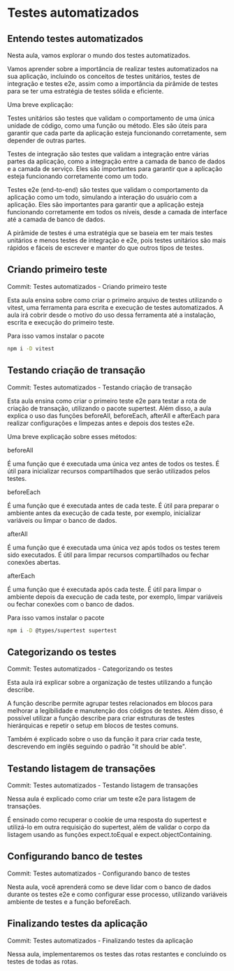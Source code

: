 # Testes automatizados

## Entendo testes automatizados

Nesta aula, vamos explorar o mundo dos testes automatizados.

Vamos aprender sobre a importância de realizar testes automatizados na sua aplicação, incluindo os conceitos de testes unitários, testes de integração e testes e2e, assim como a importância da pirâmide de testes para se ter uma estratégia de testes sólida e eficiente.

Uma breve explicação:

Testes unitários são testes que validam o comportamento de uma única unidade de código, como uma função ou método. Eles são úteis para garantir que cada parte da aplicação esteja funcionando corretamente, sem depender de outras partes.

Testes de integração são testes que validam a integração entre várias partes da aplicação, como a integração entre a camada de banco de dados e a camada de serviço. Eles são importantes para garantir que a aplicação esteja funcionando corretamente como um todo.

Testes e2e (end-to-end) são testes que validam o comportamento da aplicação como um todo, simulando a interação do usuário com a aplicação. Eles são importantes para garantir que a aplicação esteja funcionando corretamente em todos os níveis, desde a camada de interface até a camada de banco de dados.

A pirâmide de testes é uma estratégia que se baseia em ter mais testes unitários e menos testes de integração e e2e, pois testes unitários são mais rápidos e fáceis de escrever e manter do que outros tipos de testes.

## Criando primeiro teste

Commit: Testes automatizados - Criando primeiro teste

Esta aula ensina sobre como criar o primeiro arquivo de testes utilizando o vitest, uma ferramenta para escrita e execução de testes automatizados. A aula irá cobrir desde o motivo do uso dessa ferramenta até a instalação, escrita e execução do primeiro teste.

Para isso vamos instalar o pacote

```bash
npm i -D vitest
```

## Testando criação de transação

Commit: Testes automatizados - Testando criação de transação

Esta aula ensina como criar o primeiro teste e2e para testar a rota de criação de transação, utilizando o pacote supertest. Além disso, a aula explica o uso das funções beforeAll, beforeEach, afterAll e afterEach para realizar configurações e limpezas antes e depois dos testes e2e.

Uma breve explicação sobre esses métodos:

beforeAll

É uma função que é executada uma única vez antes de todos os testes. É útil para inicializar recursos compartilhados que serão utilizados pelos testes.

beforeEach

É uma função que é executada antes de cada teste. É útil para preparar o ambiente antes da execução de cada teste, por exemplo, inicializar variáveis ou limpar o banco de dados.

afterAll

É uma função que é executada uma única vez após todos os testes terem sido executados. É útil para limpar recursos compartilhados ou fechar conexões abertas.

afterEach

É uma função que é executada após cada teste. É útil para limpar o ambiente depois da execução de cada teste, por exemplo, limpar variáveis ou fechar conexões com o banco de dados.

Para isso vamos instalar o pacote

```bash
npm i -D @types/supertest supertest
```

## Categorizando os testes

Commit: Testes automatizados - Categorizando os testes

Esta aula irá explicar sobre a organização de testes utilizando a função describe.

A função describe permite agrupar testes relacionados em blocos para melhorar a legibilidade e manutenção dos códigos de testes. Além disso, é possível utilizar a função describe para criar estruturas de testes hierárquicas e repetir o setup em blocos de testes comuns.

Também é explicado sobre o uso da função it para criar cada teste, descrevendo em inglês seguindo o padrão "it should be able".

## Testando listagem de transações

Commit: Testes automatizados - Testando listagem de transações

Nessa aula é explicado como criar um teste e2e para listagem de transações.

É ensinado como recuperar o cookie de uma resposta do supertest e utilizá-lo em outra requisição do supertest, além de validar o corpo da listagem usando as funções expect.toEqual e expect.objectContaining.

## Configurando banco de testes

Commit: Testes automatizados - Configurando banco de testes

Nesta aula, você aprenderá como se deve lidar com o banco de dados durante os testes e2e e como configurar esse processo, utilizando variáveis ambiente de testes e a função beforeEach.

## Finalizando testes da aplicação

Commit: Testes automatizados - Finalizando testes da aplicação

Nessa aula, implementaremos os testes das rotas restantes e concluindo os testes de todas as rotas.